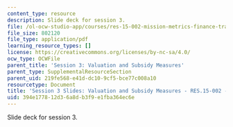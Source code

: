 ```yaml
---
content_type: resource
description: Slide deck for session 3.
file: /ol-ocw-studio-app/courses/res-15-002-mission-metrics-finance-training-for-federal-credit-program-professionals-summer-2016/394e177812d36a8db3f9e1fba364ec6e_MITRES15-002SUM16_Session_3.pdf
file_size: 802120
file_type: application/pdf
learning_resource_types: []
license: https://creativecommons.org/licenses/by-nc-sa/4.0/
ocw_type: OCWFile
parent_title: 'Session 3: Valuation and Subsidy Measures'
parent_type: SupplementalResourceSection
parent_uid: 219fe568-e41d-dc10-9cf5-bce77c008a10
resourcetype: Document
title: 'Session 3 Slides: Valuation and Subsidy Measures - RES.15-002 - Summer 2016'
uid: 394e1778-12d3-6a8d-b3f9-e1fba364ec6e
---
```

Slide deck for session 3.